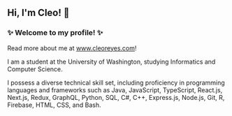 ## Hi, I'm Cleo! 👋
### ✨ Welcome to my profile! ✨

Read more about me at www.cleoreyes.com!

I am a student at the University of Washington, studying Informatics and Computer Science.

I possess a diverse technical skill set, including proficiency in programming languages and frameworks such as Java, JavaScript, TypeScript, React.js, Next.js, Redux, GraphQL, Python, SQL, C#, C++, Express.js, Node.js, Git, R, Firebase, HTML, CSS, and Bash.
